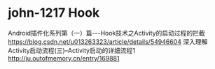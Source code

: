 # john-1217 Hook 


Android插件化系列第（一）篇---Hook技术之Activity的启动过程的拦截
https://blog.csdn.net/u013263323/article/details/54946604
深入理解Activity启动流程(三)–Activity启动的详细流程1
http://ju.outofmemory.cn/entry/169881
